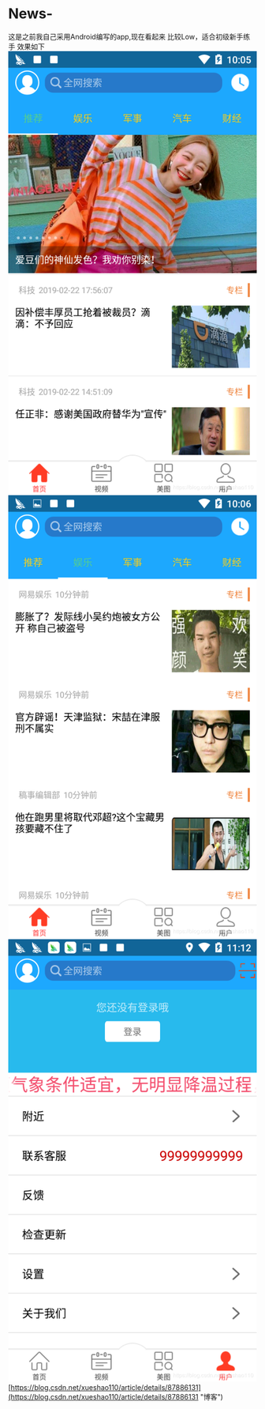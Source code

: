 # News-
这是之前我自己采用Android编写的app,现在看起来 比较Low，适合初级新手练手
效果如下
![](201902222138131.png)
![](20190222214023234.png)
![](20190224231526119.png)
[https://blog.csdn.net/xueshao110/article/details/87886131](https://blog.csdn.net/xueshao110/article/details/87886131 "博客")
